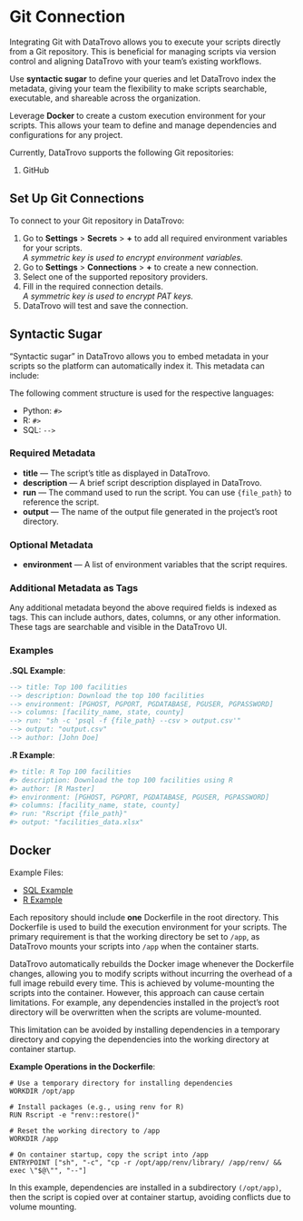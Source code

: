 # Git Connection

Integrating Git with DataTrovo allows you to execute your scripts directly from a Git repository. This is beneficial for managing scripts via version control and aligning DataTrovo with your team’s existing workflows.

Use **syntactic sugar** to define your queries and let DataTrovo index the metadata, giving your team the flexibility to make scripts searchable, executable, and shareable across the organization.

Leverage **Docker** to create a custom execution environment for your scripts. This allows your team to define and manage dependencies and configurations for any project.

Currently, DataTrovo supports the following Git repositories:

1. GitHub

## Set Up Git Connections

To connect to your Git repository in DataTrovo:

1. Go to **Settings** > **Secrets** > **+** to add all required environment variables for your scripts.  
   *A symmetric key is used to encrypt environment variables.*  
2. Go to **Settings** > **Connections** > **+** to create a new connection.  
3. Select one of the supported repository providers.  
4. Fill in the required connection details.  
   *A symmetric key is used to encrypt PAT keys.*  
5. DataTrovo will test and save the connection.

## Syntactic Sugar

“Syntactic sugar” in DataTrovo allows you to embed metadata in your scripts so the platform can automatically index it. This metadata can include:

The following comment structure is used for the respective languages:

- Python: `#>`
- R: `#>`
- SQL: `-->`

### Required Metadata
- **title** — The script’s title as displayed in DataTrovo.  
- **description** — A brief script description displayed in DataTrovo.  
- **run** — The command used to run the script. You can use `{file_path}` to reference the script.  
- **output** — The name of the output file generated in the project’s root directory.

### Optional Metadata
- **environment** — A list of environment variables that the script requires.

### Additional Metadata as Tags
Any additional metadata beyond the above required fields is indexed as tags. This can include authors, dates, columns, or any other information. These tags are searchable and visible in the DataTrovo UI.

### Examples

**.SQL Example**:

```sql
--> title: Top 100 facilities
--> description: Download the top 100 facilities
--> environment: [PGHOST, PGPORT, PGDATABASE, PGUSER, PGPASSWORD]
--> columns: [facility_name, state, county]
--> run: "sh -c 'psql -f {file_path} --csv > output.csv'"
--> output: "output.csv"
--> author: [John Doe]
```

**.R Example**:

```r
#> title: R Top 100 facilities
#> description: Download the top 100 facilities using R
#> author: [R Master]
#> environment: [PGHOST, PGPORT, PGDATABASE, PGUSER, PGPASSWORD]
#> columns: [facility_name, state, county]
#> run: "Rscript {file_path}"
#> output: "facilities_data.xlsx"
```

## Docker

Example Files:

- [SQL Example](https://github.com/DataTrovo/postgres-example/blob/main/Dockerfile)
- [R Example](https://github.com/DataTrovo/r-example/blob/main/Dockerfile)

Each repository should include **one** Dockerfile in the root directory. This Dockerfile is used to build the execution environment for your scripts. The primary requirement is that the working directory be set to `/app`, as DataTrovo mounts your scripts into `/app` when the container starts.

DataTrovo automatically rebuilds the Docker image whenever the Dockerfile changes, allowing you to modify scripts without incurring the overhead of a full image rebuild every time. This is achieved by volume-mounting the scripts into the container. However, this approach can cause certain limitations. For example, any dependencies installed in the project’s root directory will be overwritten when the scripts are volume-mounted.

This limitation can be avoided by installing dependencies in a temporary directory and copying the dependencies into the working directory at container startup.

**Example Operations in the Dockerfile**:

```
# Use a temporary directory for installing dependencies
WORKDIR /opt/app

# Install packages (e.g., using renv for R)
RUN Rscript -e "renv::restore()"

# Reset the working directory to /app
WORKDIR /app

# On container startup, copy the script into /app
ENTRYPOINT ["sh", "-c", "cp -r /opt/app/renv/library/ /app/renv/ && exec \"$@\"", "--"]
```

In this example, dependencies are installed in a subdirectory `(/opt/app)`, then the script is copied over at container startup, avoiding conflicts due to volume mounting.
